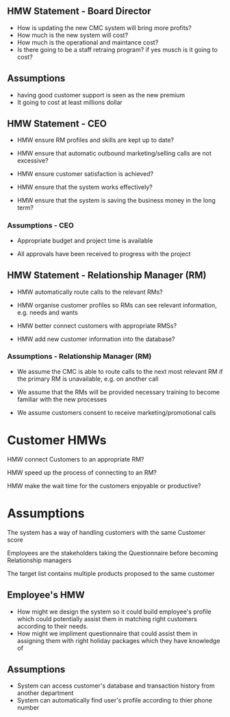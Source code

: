 ## HMW Statement - Board Director 
 * How is updating the new CMC system will bring more profits?
 * How much is the new system will cost?
 * How much is the operational and maintance cost?
 * Is there going to be a staff retraing program? if yes musch is it going to cost?


## Assumptions
 * having good customer support is seen as the new premium
 * It going to cost at least millions dollar


## HMW Statement - CEO

* HMW ensure RM profiles and skills are kept up to date?

* HMW ensure that automatic outbound marketing/selling calls are not excessive?

* HMW ensure customer satisfaction is achieved?

* HMW ensure that the system works effectively?

* HMW ensure that the system is saving the business money in the long term?


### Assumptions - CEO

* Appropriate budget and project time is available 

* All approvals have been received to progress with the project



## HMW Statement - Relationship Manager (RM)

* HMW automatically route calls to the relevant RMs?

* HMW organise customer profiles so RMs can see relevant information, e.g. needs and wants

* HMW better connect customers with appropriate RMSs?

* HMW add new customer information into the database?



### Assumptions - Relationship Manager (RM)

* We assume the CMC is able to route calls to the next most relevant RM if the primary RM is unavailable, e.g. on another call

* We assume that the RMs will be provided necessary training to become familiar with the new processes

* We assume customers consent to receive marketing/promotional calls 

# Customer HMWs

HMW connect Customers to an appropriate RM?

HMW speed up the process of connecting to an RM?

HMW make the wait time for the customers enjoyable or productive?

# Assumptions

The system has a way of handling customers with the same Customer score

Employees are the stakeholders taking the Questionnaire before becoming Relationship managers

The target list contains multiple products proposed to the same customer

## Employee's HMW
* How might we design the system so it could build employee's profile which could potentially assist them in matching right customers according to their needs.
* How might we impliment questionnaire that could assist them in assigning them with right holiday packages which they have knowledge of

## Assumptions
* System can access customer's database and transaction history from another department 
* System can automatically find user's profile according to thier phone number

